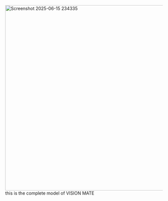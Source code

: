 
<img width="593" alt="Screenshot 2025-06-15 234335" src="https://github.com/user-attachments/assets/17078ca5-b9c6-4d42-b65c-580805e6fb10" />
this is the complete model of VISION MATE
